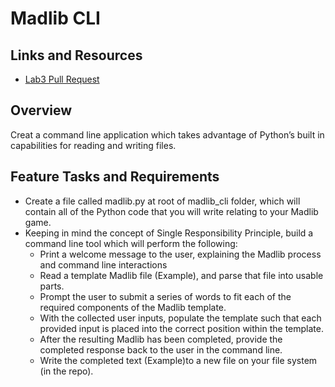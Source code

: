 # Madlib CLI

## Links and Resources

- [Lab3 Pull Request](https://github.com/daveeS987/madlib-cli/pull/1)

## Overview

Creat a command line application which takes advantage of Python’s built in capabilities for reading and writing files.

## Feature Tasks and Requirements

- Create a file called madlib.py at root of madlib_cli folder, which will contain all of the Python code that you will write relating to your Madlib game.
- Keeping in mind the concept of Single Responsibility Principle, build a command line tool which will perform the following:
  - Print a welcome message to the user, explaining the Madlib process and command line interactions
  - Read a template Madlib file (Example), and parse that file into usable parts.
  - Prompt the user to submit a series of words to fit each of the required components of the Madlib template.
  - With the collected user inputs, populate the template such that each provided input is placed into the correct position within the template.
  - After the resulting Madlib has been completed, provide the completed response back to the user in the command line.
  - Write the completed text (Example)to a new file on your file system (in the repo).

